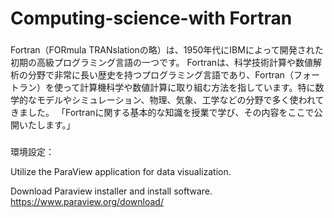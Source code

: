 # Computing-science-with Fortran 

### 
Fortran（FORmula TRANslationの略）は、1950年代にIBMによって開発された初期の高級プログラミング言語の一つです。
Fortranは、科学技術計算や数値解析の分野で非常に長い歴史を持つプログラミング言語であり、Fortran（フォートラン）を使って計算機科学や数値計算に取り組む方法を指しています。特に数学的なモデルやシミュレーション、物理、気象、工学などの分野で多く使われてきました。
「Fortranに関する基本的な知識を授業で学び、その内容をここで公開いたします。」
###
環境設定：

Utilize the ParaView application for data visualization.

Download Paraview installer and install software.
https://www.paraview.org/download/
